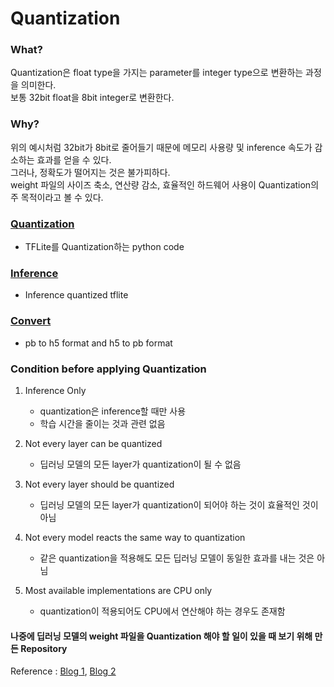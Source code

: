 # Quantization

### What?  
Quantization은 float type을 가지는 parameter를 integer type으로 변환하는 과정을 의미한다.  
보통 32bit float을 8bit integer로 변환한다.  

### Why?  
위의 예시처럼 32bit가 8bit로 줄어들기 때문에 메모리 사용량 및 inference 속도가 감소하는 효과를 얻을 수 있다.  
그러나, 정확도가 떨어지는 것은 불가피하다.  
weight 파일의 사이즈 축소, 연산량 감소, 효율적인 하드웨어 사용이 Quantization의 주 목적이라고 볼 수 있다.

### [Quantization](/quantization.py)
- TFLite를 Quantization하는 python code

### [Inference](/inference.py)
- Inference quantized tflite

### [Convert](/convert_format.py)
- pb to h5 format and h5 to pb format

### Condition before applying Quantization
1. Inference Only  
    - quantization은 inference할 때만 사용  
    - 학습 시간을 줄이는 것과 관련 없음  

2. Not every layer can be quantized  
    - 딥러닝 모델의 모든 layer가 quantization이 될 수 없음  

3. Not every layer should be quantized  
    - 딥러닝 모델의 모든 layer가 quantization이 되어야 하는 것이 효율적인 것이 아님  

4. Not every model reacts the same way to quantization  
    - 같은 quantization을 적용해도 모든 딥러닝 모델이 동일한 효과를 내는 것은 아님  

5. Most available implementations are CPU only  
    - quantization이 적용되어도 CPU에서 연산해야 하는 경우도 존재함


#### 나중에 딥러닝 모델의 weight 파일을 Quantization 해야 할 일이 있을 때 보기 위해 만든 Repository
Reference : [Blog 1](https://gaussian37.github.io/dl-concept-quantization/), [Blog 2](https://da2so.tistory.com/13)